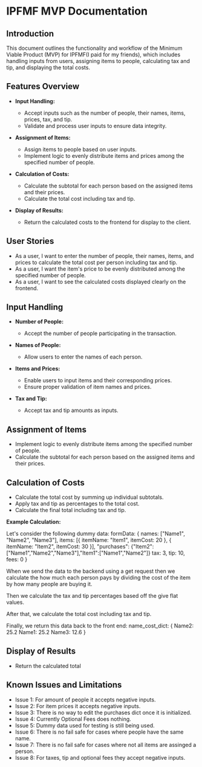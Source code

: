 # IPFMF MVP Documentation

## Introduction
This document outlines the functionality and workflow of the Minimum Viable Product (MVP) for IPFMF(I paid for my friends), which includes handling inputs from users, assigning items to people, calculating tax and tip, and displaying the total costs.

## Features Overview
- **Input Handling:**
  - Accept inputs such as the number of people, their names, items, prices, tax, and tip.
  - Validate and process user inputs to ensure data integrity.

- **Assignment of Items:**
  - Assign items to people based on user inputs.
  - Implement logic to evenly distribute items and prices among the specified number of people.

- **Calculation of Costs:**
  - Calculate the subtotal for each person based on the assigned items and their prices.
  - Calculate the total cost including tax and tip.

- **Display of Results:**
  - Return the calculated costs to the frontend for display to the client.

## User Stories
- As a user, I want to enter the number of people, their names, items, and prices to calculate the total cost per person including tax and tip.
- As a user, I want the item's price to be evenly distributed among the specified number of people.
- As a user, I want to see the calculated costs displayed clearly on the frontend.

## Input Handling
- **Number of People:**
  - Accept the number of people participating in the transaction.

- **Names of People:**
  - Allow users to enter the names of each person.

- **Items and Prices:**
  - Enable users to input items and their corresponding prices.
  - Ensure proper validation of item names and prices.

- **Tax and Tip:**
  - Accept tax and tip amounts as inputs.

## Assignment of Items
- Implement logic to evenly distribute items among the specified number of people.
- Calculate the subtotal for each person based on the assigned items and their prices.

## Calculation of Costs
- Calculate the total cost by summing up individual subtotals.
- Apply tax and tip as percentages to the total cost.
- Calculate the final total including tax and tip.

**Example Calculation:**

Let's consider the following dummy data:
formData: {
    names: ["Name1", "Name2", "Name3"],
    items: [{ itemName: "Item1", itemCost: 20 }, { itemName: "Item2", itemCost: 30 }],
    "purchases": {"Item2":["Name1","Name2","Name3"],"Item1":["Name1","Name2"]}
    tax: 3,
    tip: 10,
    fees: 0
}

When we send the data to the backend using a get request
then we calculate the how much each person pays by dividing the cost of the
item by how many people are buying it.

Then we calculate the tax and tip percentages based off the give flat values.

After that, we calculate the total cost including tax and tip.

Finally, we return this data back to the front end:
name_cost_dict: {
    Name2: 25.2
    Name1: 25.2
    Name3: 12.6
}


## Display of Results
- Return the calculated total


## Known Issues and Limitations
- Issue 1: For amount of people it accepts negative inputs.
- Issue 2: For item prices it accepts negative inputs.
- Issue 3: There is no way to edit the purchases dict once it is initialized.
- Issue 4: Currently Optional Fees does nothing.
- Issue 5: Dummy data used for testing is still being used.
- Issue 6: There is no fail safe for cases where people have the same name.
- Issue 7: There is no fail safe for cases where not all items are assinged a person.
- Issue 8: For taxes, tip and optional fees they accept negative inputs.
